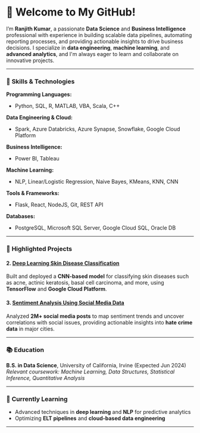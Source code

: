 # 👋 Welcome to My GitHub!  
I’m **Ranjith Kumar**, a passionate **Data Science** and **Business Intelligence** professional with experience in building scalable data pipelines, automating reporting processes, and providing actionable insights to drive business decisions. I specialize in **data engineering**, **machine learning**, and **advanced analytics**, and I'm always eager to learn and collaborate on innovative projects.

---

### 🔧 **Skills & Technologies**  
**Programming Languages:**  
- Python, SQL, R, MATLAB, VBA, Scala, C++

**Data Engineering & Cloud:**  
- Spark, Azure Databricks, Azure Synapse, Snowflake, Google Cloud Platform

**Business Intelligence:**  
- Power BI, Tableau

**Machine Learning:**  
- NLP, Linear/Logistic Regression, Naive Bayes, KMeans, KNN, CNN

**Tools & Frameworks:**  
- Flask, React, NodeJS, Git, REST API

**Databases:**  
- PostgreSQL, Microsoft SQL Server, Google Cloud SQL, Oracle DB

---

### 📂 **Highlighted Projects**  

#### 2. [Deep Learning Skin Disease Classification]([link](https://github.com/kumar-Ranjith/skinDiseaseClassification))  
Built and deployed a **CNN-based model** for classifying skin diseases such as acne, actinic keratosis, basal cell carcinoma, and more, using **TensorFlow** and **Google Cloud Platform**.

#### 3. [Sentiment Analysis Using Social Media Data]([link](https://github.com/kumar-Ranjith/Sentiment-Analysis-With-Twitter-LGBTQ-))  
Analyzed **2M+ social media posts** to map sentiment trends and uncover correlations with social issues, providing actionable insights into **hate crime data** in major cities.

---

### 📚 **Education**  
**B.S. in Data Science**, University of California, Irvine (Expected Jun 2024)  
*Relevant coursework: Machine Learning, Data Structures, Statistical Inference, Quantitative Analysis*

---

### 🌱 **Currently Learning**  
- Advanced techniques in **deep learning** and **NLP** for predictive analytics  
- Optimizing **ELT pipelines** and **cloud-based data engineering**  
---

